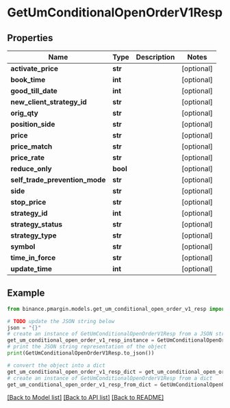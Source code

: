 # GetUmConditionalOpenOrderV1Resp


## Properties

Name | Type | Description | Notes
------------ | ------------- | ------------- | -------------
**activate_price** | **str** |  | [optional] 
**book_time** | **int** |  | [optional] 
**good_till_date** | **int** |  | [optional] 
**new_client_strategy_id** | **str** |  | [optional] 
**orig_qty** | **str** |  | [optional] 
**position_side** | **str** |  | [optional] 
**price** | **str** |  | [optional] 
**price_match** | **str** |  | [optional] 
**price_rate** | **str** |  | [optional] 
**reduce_only** | **bool** |  | [optional] 
**self_trade_prevention_mode** | **str** |  | [optional] 
**side** | **str** |  | [optional] 
**stop_price** | **str** |  | [optional] 
**strategy_id** | **int** |  | [optional] 
**strategy_status** | **str** |  | [optional] 
**strategy_type** | **str** |  | [optional] 
**symbol** | **str** |  | [optional] 
**time_in_force** | **str** |  | [optional] 
**update_time** | **int** |  | [optional] 

## Example

```python
from binance.pmargin.models.get_um_conditional_open_order_v1_resp import GetUmConditionalOpenOrderV1Resp

# TODO update the JSON string below
json = "{}"
# create an instance of GetUmConditionalOpenOrderV1Resp from a JSON string
get_um_conditional_open_order_v1_resp_instance = GetUmConditionalOpenOrderV1Resp.from_json(json)
# print the JSON string representation of the object
print(GetUmConditionalOpenOrderV1Resp.to_json())

# convert the object into a dict
get_um_conditional_open_order_v1_resp_dict = get_um_conditional_open_order_v1_resp_instance.to_dict()
# create an instance of GetUmConditionalOpenOrderV1Resp from a dict
get_um_conditional_open_order_v1_resp_from_dict = GetUmConditionalOpenOrderV1Resp.from_dict(get_um_conditional_open_order_v1_resp_dict)
```
[[Back to Model list]](../README.md#documentation-for-models) [[Back to API list]](../README.md#documentation-for-api-endpoints) [[Back to README]](../README.md)


